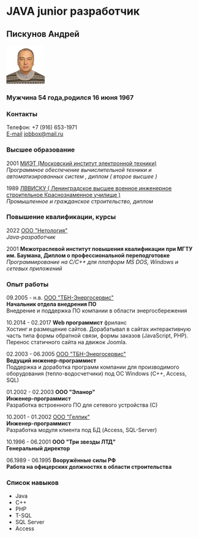 # JAVA junior разработчик
## **Пискунов Андрей**
![Foto](img/563095746.jpeg)
### Мужчина 54 года,родился 16 июня 1967
### Kонтакты
Телефон: +7 (916) 653-1971  
[E-mail](mailto:jobbox@mail.ru) jobbox@mail.ru 

### Высшее образование
2001 [МИЭТ (Московский институт электронной техники)](https://miet.ru)   
*Программное обеспечение вычислительной техники и автоматизированных систем , диплом ( второе высшее )*

1989 [ЛВВИСКУ ( Ленинградское высшее военное инженерное строительное Краснознаменное училище )](https://viit.vamto.mil.ru/)  
*Промышленное и гражданское строительство, диплом*

### Повышение квалификации, курсы
2022 [ООО "Нетология"](http://www.netology.ru)  
*Java-разработчик*

2001 **Межотраслевой институт повышения квалификации при МГТУ им. Баумана, Диплом о профессиональной переподготовке**
*Программирование на С/С++ для платформ MS DOS, Windows и сетевых приложений*

### Опыт работы
09.2005 - н.в.  [ООО "ТБН-Энергосервис"](http://www.tbnenergo.ru)  
**Начальник отдела внедрения ПО**  
Внедрение и поддержка ПО
компании в области энергосбережения

10.2014 - 02.2017 **Web программист** фриланс  
Хостинг и размещение сайтов. Дорабатывал в сайтах интерактивную часть типа формы обратной связи, 
формы заказов (JavaScript, PHP). Перенос статичного сайта на движок Joomla.

02.2003 - 06.2005  [ООО "ТБН-Энергосервис"](http://www.tbnenergo.ru)  
**Ведущий инженер-программист**  
Поддержка и доработка программ компании для производимого
оборудования (тепло-водосчетчики) под ОС Windows (С++, Access, SQL)

01.2002 - 02.2003 **ООО "Эланор"**  
**Инженер-программист**  
Разработка встроенного ПО для сетевого устройства (С)

10.2001 - 01.2002 [ООО "Гелпик"](https://helpic.ru)  
**Инженер-программист**  
Разработка модуля клиента под БД (Access, SQL-Server)

10.1996 - 06.2001 **ООО "Три звезды ЛТД"**  
**Генеральный директор**

06.1989 - 06.1995 **Вооружённые силы РФ**  
**Работа на офицерских должностях в области строительства**

### Список навыков
* Java
* C++
* PHP
* T-SQL
* SQL Server
* Access